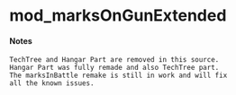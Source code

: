 # mod_marksOnGunExtended
#### Notes

    TechTree and Hangar Part are removed in this source.
	Hangar Part was fully remade and also TechTree part.
	The marksInBattle remake is still in work and will fix
	all the known issues.